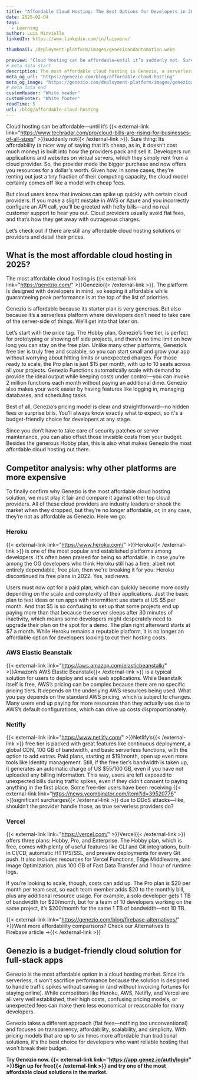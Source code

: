 ```yaml
---
title: "Affordable Cloud Hosting: The Best Options for Developers in 2025"
date: 2025-02-04
tags:
  - Learning
author: Luis Minvielle
linkedIn: https://www.linkedin.com/in/luisminv/

thumbnail: /deployment-platform/images/genezioandautomation.webp

preview: "Cloud hosting can be affordable—until it’s suddenly not. Sure thing: Its affordability (a nicer way of saying that it’s cheap, as in, it doesn’t cost much money) is built into how the providers pack and sell it."
# meta data start
description: The most affordable cloud hosting is Genezio, a serverless platform for full-stack deployments.
meta_og_url: "https://genezio.com/blog/affordable-cloud-hosting"
meta_og_image: "https://genezio.com/deployment-platform/images/genezioandautomation.webp"
# meta data end
customHeader: "White header"
customFooter: "White footer"
readTime: 5
url: /blog/affordable-cloud-hosting
---
```


Cloud hosting can be affordable—until it’s {{< external-link link="https://www.techradar.com/pro/cloud-bills-are-rising-for-businesses-of-all-sizes" >}}suddenly not{{< /external-link >}}. Sure thing: Its affordability (a nicer way of saying that it’s cheap, as in, it doesn’t cost much money) is built into how the providers pack and sell it. Developers run applications and websites on virtual servers, which they simply rent from a cloud provider. So, the provider made the bigger purchase and now offers you resources for a dollar's worth. Given how, in some cases, they’re renting out just a tiny fraction of their computing capacity, the cloud model certainly comes off like a model with cheap fees.

But cloud users know that invoices can spike up quickly with certain cloud providers. If you make a slight mistake in AWS or Azure and you incorrectly configure an API call, you’ll be greeted with hefty bills—and no real customer support to hear you out. Cloud providers usually avoid flat fees, and that’s how they get away with outrageous charges.

Let’s check out if there are still any affordable cloud hosting solutions or providers and detail their prices.

## What is the most affordable cloud hosting in 2025?

The most affordable cloud hosting is {{< external-link link="https://genezio.com/" >}}Genezio{{< /external-link >}}. The platform is designed with developers in mind, so keeping it affordable while guaranteeing peak performance is at the top of the list of priorities.

Genezio is affordable because its starter plan is very generous. But also because it’s a serverless platform where developers don’t need to take care of the server-side of things. We’ll get into that later on.

Let’s start with the price tag. The Hobby plan, Genezio’s free tier, is perfect for prototyping or showing off side projects, and there’s no time limit on how long you can stay on the free plan. Unlike many other platforms, Genezio’s free tier is truly free and scalable, so you can start small and grow your app without worrying about hitting limits or unexpected charges. For those ready to scale, the Pro plan is just $15 per month, with up to 10 seats across all your projects. Genezio Functions automatically scale with demand to provide the ideal output while keeping costs under control—you can invoke 2 million functions each month without paying an additional dime. Genezio also makes your work easier by having features like logging in, managing databases, and scheduling tasks.

Best of all, Genezio’s pricing model is clear and straightforward—no hidden fees or surprise bills. You’ll always know exactly what to expect, so it's a budget-friendly choice for developers at any stage.

Since you don’t have to take care of security patches or server maintenance, you can also offset those invisible costs from your budget. Besides the generous Hobby plan, this is also what makes Genezio the most affordable cloud hosting out there.

## Competitor analysis: why other platforms are more expensive

To finally confirm why Genezio is the most affordable cloud hosting solution, we must play it fair and compare it against other top cloud providers. All of these cloud providers are industry leaders or shook the market when they dropped, but they’re no longer affordable, or, in any case, they’re not as affordable as Genezio. Here we go:

### Heroku

{{< external-link link="https://www.heroku.com/" >}}Heroku{{< /external-link >}} is one of the most popular and established platforms among developers. It's often been praised for being so affordable. In case you're among the OG developers who think Heroku still has a free, albeit not entirely dependable, free plan, then we're breaking it for you: Heroku discontinued its free plans in 2022. Yes, sad news.

Users must now opt for a paid plan, which can quickly become more costly depending on the scale and complexity of their applications. Just the basic plan to test ideas or run apps with intermittent use starts at US $5 per month. And that $5 is so confusing to set up that some projects end up paying more than that because the server sleeps after 30 minutes of inactivity, which means some developers might desperately need to upgrade their plan on the spot for a demo. The plan right afterward starts at $7 a month. While Heroku remains a reputable platform, it is no longer an affordable option for developers looking to cut their hosting costs.

### AWS Elastic Beanstalk

{{< external-link link="https://aws.amazon.com/elasticbeanstalk/" >}}Amazon’s AWS Elastic Beanstalk{{< /external-link >}} is a typical solution for users to deploy and scale web applications. While Beanstalk itself is free, AWS’s pricing can be complex because there are no specific pricing tiers. It depends on the underlying AWS resources being used. What you pay depends on the standard AWS pricing, which is subject to changes. Many users end up paying for more resources than they actually use due to AWS’s default configurations, which can drive up costs disproportionately.

### Netifly

{{< external-link link="https://www.netlify.com/" >}}Netlify’s{{< /external-link >}} free tier is packed with great features like continuous deployment, a global CDN, 100 GB of bandwidth, and basic serverless functions, with the option to add extras. Paid plans, starting at $19/month, open up even more tools like identity management. Still, if the free tier’s bandwidth is taken up, it generates an automatic charge of US $55/100 GB, even if you have not uploaded any billing information. This way, users are left exposed to unexpected bills during traffic spikes, even if they didn't consent to paying anything in the first place. Some free-tier users have been receiving {{< external-link link="https://news.ycombinator.com/item?id=39520776" >}}significant surcharges{{< /external-link >}} due to DDoS attacks—like, shouldn’t the provider handle those, as true serverless providers do?

### Vercel

{{< external-link link="https://vercel.com/" >}}Vercel{{< /external-link >}} offers three plans: Hobby, Pro, and Enterprise. The Hobby plan, which is free, comes with plenty of useful features like CLI and Git integrations, built-in CI/CD, automatic HTTPS/SSL, and preview deployments for every Git push. It also includes resources for Vercel Functions, Edge Middleware, and Image Optimization, plus 100 GB of Fast Data Transfer and 1 hour of runtime logs.

If you’re looking to scale, though, costs can add up. The Pro plan is $20 per month per team seat, so each team member adds $20 to the monthly bill, plus any additional resource usage. For example, a solo developer gets 1 TB of bandwidth for $20/month, but for a team of 10 developers working on the same project, it’s $200/month for the same 1 TB of bandwidth—not 10 TB.

{{< external-link link="https://genezio.com/blog/firebase-alternatives/" >}}Want more affordability comparisons? Check our Alternatives to Firebase article →{{< /external-link >}}

## Genezio is a budget-friendly cloud solution for full-stack apps

Genezio is the most affordable option in a cloud hosting market. Since it’s serverless, it won’t sacrifice performance because the solution is designed to handle traffic spikes without caving in (and without invoicing fortunes for staying online). While competitors like Heroku, AWS, Netifly, and Vercel are all very well established, their high costs, confusing pricing models, or unexpected fees can make them less economical or reasonable for many developers.

Genezio takes a different approach (flat fees—nothing too unconventional) and focuses on transparency, affordability, scalability, and simplicity. With pricing models that are up to six times more affordable than traditional solutions, it's the best choice for developers who want reliable hosting that won't break their budget.

**Try Genezio now. {{< external-link link="https://app.genez.io/auth/login" >}}Sign up for free{{< /external-link >}} and try one of the most affordable cloud solutions in the market.**
